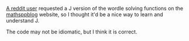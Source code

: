 [A reddit user](https://www.reddit.com/r/apljk/comments/tqdn51/solving_wordle_with_apl/i2kbwrp/) requested a J version of the wordle solving functions on the [mathsppblog](https://mathspp.com/blog/solving-wordle-with-apl) website, so I thought it'd be a nice way to learn and understand J.

The code may not be idiomatic, but I think it is correct.